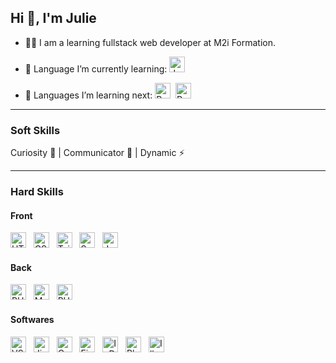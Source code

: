 ## Hi 👋, I'm Julie

- 👩‍💻 I am a learning fullstack web developer at M2i Formation.

- 🧠 Language I’m currently learning: <img src="https://img.shields.io/badge/JavaScript-282C34?logo=javascript&logoColor=F7DF1E" alt="JavaScript logo" title="JavaScript" height="25" />

- 🌱 Languages I’m learning next: 
<img src="https://img.shields.io/badge/React-282C34?logo=react&logoColor=61DAFB" alt="React Native logo" title="React Native" height="25" />&nbsp;&nbsp;<img src="https://img.shields.io/badge/React Native-282C34?logo=react&logoColor=61DAFB" alt="React Native logo" title="React Native" height="25" />

---

### Soft Skills
Curiosity 🧐 | Communicator 💬 | Dynamic ⚡

---

### Hard Skills

#### Front

<a href="https://developer.mozilla.org/fr/docs/Glossary/HTML5" target="_blank" rel="noreferrer"><img src="https://img.shields.io/badge/HTML5-282C34?logo=html5&logoColor=E34F26" alt="HTML5 logo" title="HTML5" height="25" /></a>
&nbsp;
<a href="https://developer.mozilla.org/fr/docs/Web/CSS" target="_blank" rel="noreferrer"><img src="https://img.shields.io/badge/CSS3-282C34?logo=css3&logoColor=1572B6" alt="CSS3 logo" title="CSS3" height="25" /></a>
&nbsp;
<a href="https://tailwindcss.com/" target="_blank" rel="noreferrer"><img src="https://img.shields.io/badge/Tailwind%20CSS-282C34?logo=tailwind-css&logoColor=38B2AC" alt="Tailwind CSS logo" title="Tailwind CSS" height="25" /></a>
&nbsp;
<a href="https://sass-lang.com" target="_blank" rel="noreferrer"> <img src="https://img.shields.io/badge/Sass-282C34?logo=sass&logoColor=CC6699" alt="Sass logo" title="Sass" height="25" /></a>
&nbsp;
<a href="https://developer.mozilla.org/fr/docs/Web/JavaScript" target="_blank" rel="noreferrer"><img src="https://img.shields.io/badge/JavaScript-282C34?logo=javascript&logoColor=F7DF1E" alt="JavaScript logo" title="JavaScript" height="25" /></a>
&nbsp;

#### Back

<a href="https://www.php.net/" target="_blank" rel="noreferrer"><img src="https://img.shields.io/badge/PHP-282C34?logo=php&logoColor=777BB4" alt="PHP logo" title="PHP" height="25" /></a>
&nbsp;
<a href="https://www.mysql.com/fr/" target="_blank" rel="noreferrer"><img src="https://img.shields.io/badge/Mysql-282C34?logo=mysql&logoColor=4479A1" alt="MySQL logo" title="MySQL" height="25" /></a>
&nbsp;
<a href="https://laravel.com/" target="_blank" rel="noreferrer"><img src="https://img.shields.io/badge/Laravel-282C34?logo=laravel&logoColor=FF2D20" alt="PHP logo" title="Laravel" height="25" /></a>
&nbsp;


#### Softwares

<img src="https://img.shields.io/badge/VS%20Code-282C34?logo=visualstudiocode&logoColor=1572B6" alt="VS Code logo" title="VS Code" height="25" /> &nbsp; <img src="https://img.shields.io/badge/Jira-282C34?logo=jira&logoColor=0052CC" alt="Jira logo" title="Jira" height="25" /> &nbsp; <img src="https://img.shields.io/badge/Confluence-282C34?logo=confluence&logoColor=172B4D" alt="Confluence logo" title="Confluence" height="25" /> &nbsp; <a href="https://www.figma.com/" target="_blank" rel="noreferrer"> <img src="https://img.shields.io/badge/Figma-282C34?logo=figma&logoColor=F24E1E" alt="Figma logo" title="Figma" height="25" /></a> &nbsp; <img src="https://img.shields.io/badge/InDesign-282C34?logo=adobeindesign&logoColor=FF3366" alt="InDesign logo" title="InDesign" height="25" /> &nbsp; <img src="https://img.shields.io/badge/Photoshop-282C34?logo=adobephotoshop&logoColor=31A8FF" alt="Photoshop logo" title="Photoshop" height="25" /> &nbsp; <img src="https://img.shields.io/badge/Illustrator-282C34?logo=adobeillustrator&logoColor=FF9A00" alt="Illustrator logo" title="Illustrator" height="25" />

